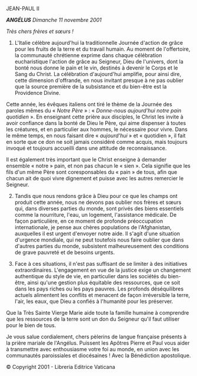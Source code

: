 JEAN-PAUL II

***ANGÉLUS** Dimanche 11 novembre 2001*

*Très chers frères et sœurs !*

1. L'Italie célèbre aujourd'hui la traditionnelle Journée d'action de grâce pour les fruits de la terre et du travail humain. Au moment de l'offertoire, la communauté chrétienne exprime dans chaque célébration eucharistique l'action de grâce au Seigneur, Dieu de l'univers, dont la bonté nous donne le pain et le vin, destinés à devenir le Corps et le Sang du Christ. La célébration d'aujourd'hui amplifie, pour ainsi dire, cette dimension d'offrande, en nous invitant presque à ne pas oublier que la source première de la subsistance et du bien-être est la Providence Divine.

Cette année, les évêques italiens ont tiré le thème de la Journée des paroles mêmes du « *Notre Père* » : « *Donne-nous aujourd'hui notre pain quotidien* ». En enseignant cette prière aux disciples, le Christ les invite à avoir confiance dans la bonté de Dieu le Père, qui aime dispenser à toutes les créatures, et en particulier aux hommes, le nécessaire pour vivre. Dans le même temps, en nous faisant dire « *aujourd'hui* » et « quotidien », il fait en sorte que ce don ne soit jamais considéré comme acquis, mais toujours invoqué et toujours accueilli dans une attitude de reconnaissance.

Il est également très important que le Christ enseigne à demander ensemble « notre » pain, et non pas chacun le « sien ». Cela signifie que les fils d'un même Père sont coresponsables du « pain » de tous, afin que chacun ait de quoi vivre dignement et puisse avec les autres remercier le Seigneur.

2. Tandis que nous rendons grâce à Dieu pour ce que les champs ont produit cette année, nous ne devons pas oublier nos frères et sœurs qui, dans diverses parties du monde, sont privés des biens essentiels comme la nourriture, l'eau, un logement, l'assistance médicale. De façon particulière, en ce moment de profonde préoccupation internationale, je pense aux chères populations de l'Afghanistan, auxquelles il est urgent d'envoyer notre aide. Il s'agit d'une situation d'urgence mondiale, qui ne peut toutefois nous faire oublier que dans d'autres parties du monde, subsistent malheureusement des conditions de grave pauvreté et de besoins urgents.

3. Face à ces situations, il n'est pas suffisant de se limiter à des initiatives extraordinaires. L'engagement en vue de la justice exige un changement authentique du style de vie, en particulier dans les sociétés du bien-être, ainsi qu'une gestion plus équitable des ressources, que ce soit dans les pays riches ou les pays pauvres. Les profonds déséquilibres actuels alimentent les conflits et menacent de façon irréversible la terre, l'air, les eaux, que Dieu a confiés à l'humanité pour les préserver.

Que la Très Sainte Vierge Marie aide toute la famille humaine à comprendre que les ressources de la terre sont un don du Seigneur qu'il faut utiliser pour le bien de tous.

Je vous salue cordialement, chers pèlerins de langue française présents à la prière mariale de l'Angélus. Puissent les Apôtres Pierre et Paul vous aider à transmettre avec enthousiasme votre foi au monde, en union avec les communautés paroissiales et diocésaines ! Avec la Bénédiction apostolique.

© Copyright 2001 - Libreria Editrice Vaticana
